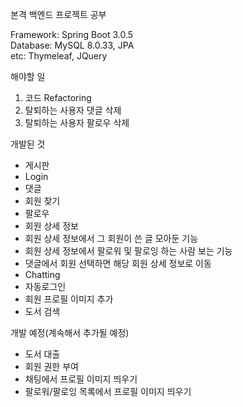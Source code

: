 본격 백엔드 프로젝트 공부

Framework: Spring Boot 3.0.5<br>
Database: MySQL 8.0.33, JPA<br>
etc: Thymeleaf, JQuery<br>

해야할 일
<ol>
    <li>코드 Refactoring</li>
    <li>탈퇴하는 사용자 댓글 삭제</li>
    <li>탈퇴하는 사용자 팔로우 삭제</li>
</ol>

개발된 것
<ul>
    <li>게시판</li>
    <li>Login</li>
    <li>댓글</li>
    <li>회원 찾기</li>
    <li>팔로우</li>
    <li>회원 상세 정보</li>
    <li>회원 상세 정보에서 그 회원이 쓴 글 모아둔 기능</li>
    <li>회원 상세 정보에서 팔로워 및 팔로잉 하는 사람 보는 기능</li>
    <li>댓글에서 회원 선택하면 해당 회원 상세 정보로 이동</li>
    <li>Chatting</li>
    <li>자동로그인</li>
    <li>회원 프로필 이미지 추가</li>
    <li>도서 검색</li>
</ul>

개발 예정(계속해서 추가될 예정)
<ul>
    <li>도서 대출</li>
    <li>회원 권한 부여</li>
    <li>채팅에서 프로필 이미지 띄우기</li>
    <li>팔로워/팔로잉 목록에서 프로필 이미지 띄우기</li>
</ul>
